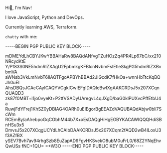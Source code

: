 Hi👋, I'm Nav!

I love JavaScript, Python and DevOps.

Currently learning AWS, Terraform.

`chatty` with me:

-----BEGIN PGP PUBLIC KEY BLOCK-----

mDMEYdLhCBYJKwYBBAHaRw8BAQdANfvgTZuHOzZq4PR4Lp67bC/xx210NRcydKtE
Y/Pf83S0NE5hdmRlZXAgU2FpbmkgKFBlcnNvbmFsIEtleSkgPG5hdmRlZXBvbmVA
aWNsb3VkLmNvbT6IlAQTFgoAPBYhBBAd2JIGcdK7fHkOa+wnnHbTtcKqBQJh0uEI
AhsDBQsJCAcCAyICAQYVCgkICwIEFgIDAQIeBwIXgAAKCRDsJ5x207XCqnQUAQD3
zk87f0MBT+i1jo0vyeKt+P2tfVSADyUAregvL4qJXgD/baG0klPUXvcPffEtbU4a
RuwjFdYFrej1KhSZ0yDBIAG4OARh0uEIEgorBgEEAZdVAQUBAQdAbjw0bli7ScWm
RCEmBy/aAlrebpoGqCObhM44b7X+xEsDAQgHiHgEGBYKACAWIQQQHdiSBnHSu3x5
DmvsJ5x207XCqgUCYdLhCAIbDAAKCRDsJ5x207XCqm2fAQD2wB4ILoxU3f3AZfBX
ySEV7Bvh7av94rhgSzb8EuZapAD9FgvHKSvekO8ubM0uFrL0/68Z2YNqEhvQwUSs
fNC+1QU=
=+W3O
-----END PGP PUBLIC KEY BLOCK-----
